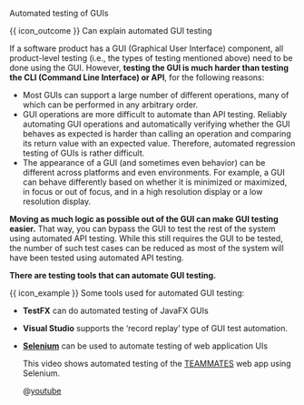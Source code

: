 <span id="title">Automated testing of GUIs</span>

<span id="prereqs"></span>

<span id="outcomes">{{ icon_outcome }} Can explain automated GUI testing</span>

<div id="body">

If a software product has a GUI (Graphical User Interface) component, all product-level testing (i.e., the types of testing mentioned above) need to be done using the GUI. However, **testing the GUI is much harder than testing the CLI (Command Line Interface) or API**, for the following reasons:

* Most GUIs can support a large number of different operations, many of which can be performed in any arbitrary order.
* GUI operations are more difficult to automate than API testing. Reliably automating GUI operations and automatically verifying whether the GUI behaves as expected is harder than calling an operation and comparing its return value with an expected value. Therefore, automated regression testing of GUIs is rather difficult.
* The appearance of a GUI (and sometimes even behavior) can be different across platforms and even environments. For example, a GUI can behave differently based on whether it is minimized or maximized, in focus or out of focus, and in a high resolution display or a low resolution display.

<pic eager src="{{baseUrl}}/testing/testAutomation/testingGuis/images/diagram.png" height="120" />
<p/>

**Moving as much logic as possible out of the GUI can make GUI testing easier.** That way, you can bypass the GUI to test the rest of the system using automated API testing. While this still requires the GUI to be tested, the number of such test cases can be reduced as most of the system will have been tested using automated API testing.

**There are testing tools that can automate GUI testing.**

<box>

{{ icon_example }} Some tools used for automated GUI testing:
* **TestFX** can do automated testing of JavaFX GUIs<br>
* **Visual Studio** supports the ‘record replay’ type of GUI test automation.
* [**Selenium**](http://seleniumhq.org/) can be used to automate testing of web application UIs<br>

  <panel type="seamless" header="{{ icon_video }} Demo video of automated testing of a web application" class="non-printable">

  This video shows automated testing of the [TEAMMATES](http://github.com/teammates/teammates) web app using Selenium.

  @[youtube](ihst69Zq1xM)

  </panel>


</box>

</div>

<div id="extras">
<include src="exercisesPanel.md" boilerplate/>
</div>
